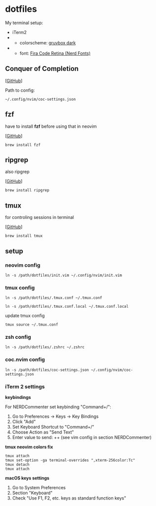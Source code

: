 # dotfiles

My terminal setup:

- iTerm2
- - colorscheme: [gruvbox dark](https://github.com/morhetz/gruvbox-contrib/blob/master/iterm2/gruvbox-dark.itermcolors)
- - font: [Fira Code Retina (Nerd Fonts)](https://www.nerdfonts.com/font-downloads)

## Conquer of Completion

[[GitHub](https://github.com/neoclide/coc.nvim)]

Path to config:

```
~/.config/nvim/coc-settings.json
```

## fzf

have to install **fzf** before using that in neovim

[[GitHub](https://github.com/junegunn/fzf#as-vim-plugin)]

```
brew install fzf
```

## ripgrep

also ripgrep

[[GitHub](https://github.com/BurntSushi/ripgrep)]

```
brew install ripgrep
```

## tmux

for controling sessions in terminal

[[GitHub](https://github.com/tmux/tmux)]

```
brew install tmux
```

## setup

### neovim config

```
ln -s /path/dotfiles/init.vim ~/.config/nvim/init.vim
```

### tmux config

```
ln -s /path/dotfiles/.tmux.conf ~/.tmux.conf
```

```
ln -s /path/dotfiles/.tmux.conf.local ~/.tmux.conf.local
```

update tmux config
```
tmux source ~/.tmux.conf
```

### zsh config

```
ln -s /path/dotfiles/.zshrc ~/.zshrc
```

### coc.nvim config

```
ln -s /path/dotfiles/coc-settings.json ~/.config/nvim/coc-settings.json
```

### iTerm 2 settings

**keybindings**

For NERDCommenter set keybinding "Command+/":

1. Go to Preferences -> Keys -> Key Bindings
2. Click "Add"
3. Set Keyboard Shortcut to "Command+/"
4. Choose Action as "Send Text"
5. Enter value to send: ++ (see vim config in section NERDCommenter)

**tmux neovim colors fix**

```
tmux attach
tmux set-option -ga terminal-overrides ",xterm-256color:Tc"
tmux detach
tmux attach
```

**macOS keys settings**

1. Go to System Preferences
2. Section "Keyboard"
3. Check "Use F1, F2, etc. keys as standard function keys"

